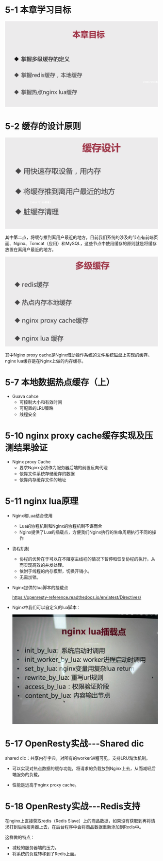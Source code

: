 # 5-1 本章学习目标

![](../../笔记图片/34-秒杀系统/第五章本章目标.png)

# 5-2 缓存的设计原则

![](../../笔记图片/34-秒杀系统/第五章-缓存的设计.png)

其中第二点，将缓存推到离用户最近的地方，目前我们系统的涉及的节点有前端页面、Nginx、Tomcat（应用）和MySQL，这些节点中使用缓存的原则就是将缓存放置在离用户最近的地方。

![](../../笔记图片/34-秒杀系统/第五章-多级缓存.png)

其中Nginx proxy cache是Nginx借助操作系统的文件系统磁盘上实现的缓存。nginx lua缓存是在Nginx上做的内存缓存。

# 5-7 本地数据热点缓存（上）

* Guava cahce
    * 可控制大小和有效时间
    * 可配置的LRU策略
    * 线程安全

# 5-10 nginx proxy cache缓存实现及压测结果验证 

* Nginx proxy Cache
    * 要求Nginx必须作为服务器后端的前置反向代理
    * 依靠文件系统存储缓存的数据
    * 依靠内存缓存文件的地址

# 5-11 nginx lua原理

* Nginx和Lua结合使用

    * Lua的协程机制和Nginx的协程机制不谋而合
    * Nginx提供了Lua的插载点，方便我们Nginx执行的生命周期执行不同的操作

* 协程机制

    * 协程的优势在于可以在不阻塞主线程的情况下暂停和恢复协程的执行，从而实现高效的并发处理。
    * 依附于线程的内存模型，切换开销小。
    * 无需加锁。

* Nginx提供的lua脚本的挂载点

    https://openresty-reference.readthedocs.io/en/latest/Directives/

* Nginx中我们可以自定义的lua脚本：

    ![](../../笔记图片/34-秒杀系统/Nginx中lua挂载点.jpg)

# 5-17 OpenResty实战---Shared dic

shared dic：共享内存字典，对所有的worker进程可见，支持LRU淘汰机制。

* 可以实现对热点数据的缓存功能，将请求的负载放到Nginx上去，从而减轻后端服务的负载。

* 性能是远高于nginx proxy cache。

# 5-18 OpenResty实战---Redis支持

在nginx上直接获取redis（Redis Slave）上的商品数据，如果没有获取到再将请求打到后端服务器上去，在后台程序中会将商品数据重新添加到Redis中。

这样做的特点：

* 减轻的服务器端的压力。
* 将系统的负载转移到了Redis上面。

